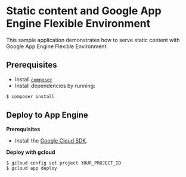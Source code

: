 # Static content and Google App Engine Flexible Environment

This sample application demonstrates how to serve static content with Google App
Engine Flexible Environment.

## Prerequisites

- Install [`composer`](https://getcomposer.org)
- Install dependencies by running:

```sh
$ composer install
```

## Deploy to App Engine

**Prerequisites**

- Install the [Google Cloud SDK](https://developers.google.com/cloud/sdk/).

**Deploy with gcloud**

```
$ gcloud config set project YOUR_PROJECT_ID
$ gcloud app deploy
```
